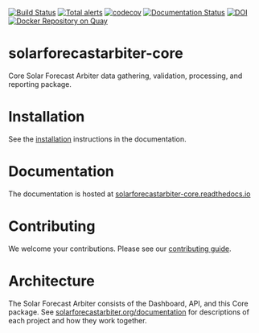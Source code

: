 [![Build Status](https://github.com/solararbiter/solarforecastarbiter-core/workflows/CI/badge.svg)](https://github.com/SolarArbiter/solarforecastarbiter-core/actions)
[![Total alerts](https://img.shields.io/lgtm/alerts/g/SolarArbiter/solarforecastarbiter-core.svg?logo=lgtm&logoWidth=18)](https://lgtm.com/projects/g/SolarArbiter/solarforecastarbiter-core/alerts/)
[![codecov](https://codecov.io/gh/solararbiter/solarforecastarbiter-core/branch/master/graph/badge.svg)](https://codecov.io/gh/solararbiter/solarforecastarbiter-core)
[![Documentation Status](https://readthedocs.org/projects/solarforecastarbiter-core/badge/?version=latest)](https://solarforecastarbiter-core.readthedocs.io/en/latest/?badge=latest)
[![DOI](https://zenodo.org/badge/DOI/10.5281/zenodo.3473590.svg)](https://doi.org/10.5281/zenodo.3473590)
[![Docker Repository on Quay](https://quay.io/repository/solararbiter/solarforecastarbiter-core/status "Docker Repository on Quay")](https://quay.io/repository/solararbiter/solarforecastarbiter-core)

# solarforecastarbiter-core
Core Solar Forecast Arbiter data gathering, validation, processing, and
reporting package.

# Installation

See the [installation](https://solarforecastarbiter-core.readthedocs.io/en/latest/installation.html) instructions in the documentation.

# Documentation

The documentation is hosted at [solarforecastarbiter-core.readthedocs.io](https://solarforecastarbiter-core.readthedocs.io/en/latest/)

# Contributing

We welcome your contributions. Please see our [contributing guide](https://solarforecastarbiter-core.readthedocs.io/en/latest/contributing.html).

# Architecture

The Solar Forecast Arbiter consists of the Dashboard, API, and this Core package.
See [solarforecastarbiter.org/documentation](https://solarforecastarbiter.org/documentation/)
for descriptions of each project and how they work together.